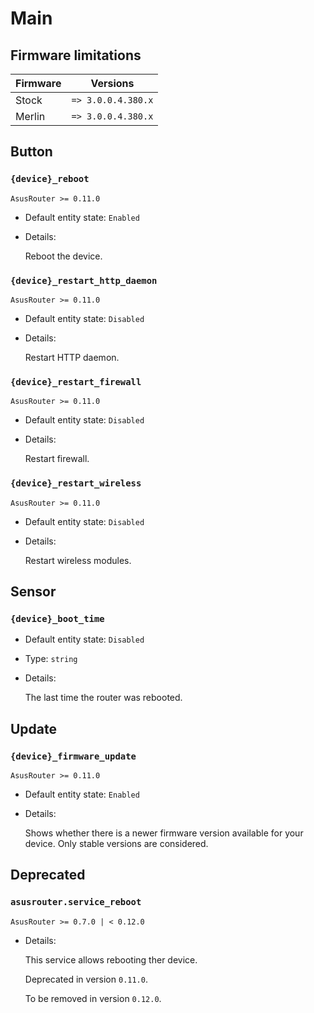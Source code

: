 # Main

## Firmware limitations

|Firmware|          Versions|
|--------|------------------|
|Stock   |`=> 3.0.0.4.380.x`|
|Merlin  |`=> 3.0.0.4.380.x`|

## Button

### `{device}_reboot`

`AsusRouter >= 0.11.0`

-   Default entity state: `Enabled`
-   Details:

    Reboot the device.

### `{device}_restart_http_daemon`

`AsusRouter >= 0.11.0`

-   Default entity state: `Disabled`
-   Details:

    Restart HTTP daemon.

### `{device}_restart_firewall`

`AsusRouter >= 0.11.0`

-   Default entity state: `Disabled`
-   Details:

    Restart firewall.

### `{device}_restart_wireless`

`AsusRouter >= 0.11.0`

-   Default entity state: `Disabled`
-   Details:

    Restart wireless modules.

## Sensor

### `{device}_boot_time`

-   Default entity state: `Disabled`
-   Type: `string`
-   Details:

    The last time the router was rebooted.

## Update

### `{device}_firmware_update`

`AsusRouter >= 0.11.0`

-   Default entity state: `Enabled`
-   Details:

    Shows whether there is a newer firmware version available for your device. Only stable versions are considered.

## Deprecated

### `asusrouter.service_reboot`

`AsusRouter >= 0.7.0 | < 0.12.0`

-   Details:

    This service allows rebooting ther device.

    Deprecated in version `0.11.0`.

    To be removed in version `0.12.0`.
